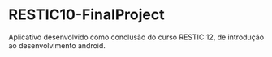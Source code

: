 # RESTIC10-FinalProject
Aplicativo desenvolvido como conclusão do curso RESTIC 12, de introdução ao desenvolvimento android.
